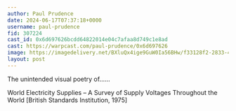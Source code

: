 ```yaml
---
author: Paul Prudence
date: 2024-06-17T07:37:18+0000
username: paul-prudence
fid: 307224
cast_id: 0x6d697626bcdd64822014e04c7afaa8d749c1e8ad
cast: https://warpcast.com/paul-prudence/0x6d697626
image: https://imagedelivery.net/BXluQx4ige9GuW0Ia56BHw/f33128f2-2833-4d2b-9f76-b725c17d2300/original
layout: post
---
```

The unintended visual poetry of......  
  
World Electricity Supplies – A Survey of Supply Voltages Throughout the World [British Standards Institution, 1975]  

<img src='https://imagedelivery.net/BXluQx4ige9GuW0Ia56BHw/f33128f2-2833-4d2b-9f76-b725c17d2300/original' alt='' referrerpolicy='no-referrer'/>
<img src='https://imagedelivery.net/BXluQx4ige9GuW0Ia56BHw/0fc458eb-cd68-43a9-9aa7-3b27a41b1400/original' alt='' referrerpolicy='no-referrer'/>